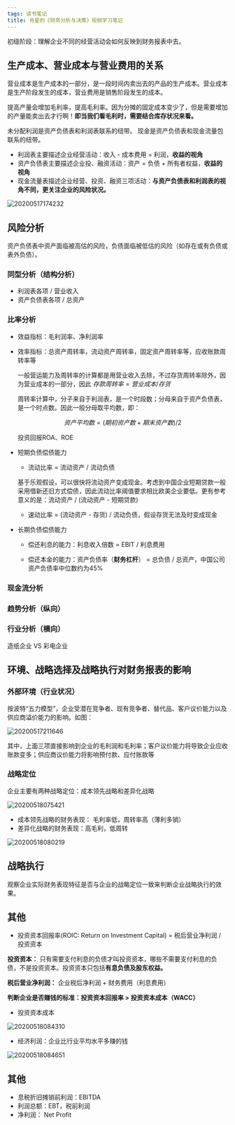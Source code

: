 ```yaml
---
tags: 读书笔记
title: 肖星的《财务分析与决策》视频学习笔记
---
```


初级阶段：理解企业不同的经营活动会如何反映到财务报表中去。

## 生产成本、营业成本与营业费用的关系

营业成本是生产成本的一部分，是一段时间内卖出去的产品的生产成本。营业成本是生产阶段发生的成本，营业费用是销售阶段发生的成本。

提高产量会增加毛利率，提高毛利率。因为分摊的固定成本变少了，但是需要增加的产量能卖出去才行啊！**即当我们看毛利时，需要结合库存状况来看。**

未分配利润是资产负债表和利润表联系的纽带。
现金是资产负债表和现金流量包联系的纽带。

- 利润表主要描述企业经营活动：收入 - 成本费用 = 利润，**收益的视角**
- 资产负债表主要描述企业投、融资活动：资产 = 负债 + 所有者权益，**收益的视角**
- 现金流量表描述企业经营、投资、融资三项活动：**与资产负债表和利润表的视角不同，更关注企业的风险状况。**

![20200517174232](https://netimages.oss-cn-beijing.aliyuncs.com/20200517174232.png)

## 风险分析

资产负债表中资产面临被高估的风险，负债面临被低估的风险（如存在或有负债或表外负债）。

### 同型分析（结构分析）

- 利润表各项 / 营业收入
- 资产负债表各项 / 总资产

### 比率分析

- 效益指标：毛利润率、净利润率

- 效率指标：总资产周转率，流动资产周转率，固定资产周转率等，应收账款周转率等

  一般营运能力及周转率的计算都是用营业收入去除，不过存货周转率除外，因为营业成本的一部分，因此 $存款周转率 = 营业成本 / 存货$

  周转率计算中，分子来自于利润表，是一个时段数；分母来自于资产负债表，是一个时点数。因此一般分母取平均数，即：

  $$
  资产平均数 = (期初资产数 + 期末资产数) / 2
  $$

  投资回报ROA、ROE

- 短期负债偿债能力

  - 流动比率 = 流动资产 / 流动负债
  
   基于乐观假设，可以很快将流动资产变成现金。考虑到中国企业短期贷款一般采用借新还旧方式偿债，因此流动比率阈值要求相比欧美企业要低。更有参考意义的是：流动资产 / (流动资产 - 短期贷款)

  - 速动比率 = (流动资产 - 存货) / 流动负债，假设存货无法及时变成现金

- 长期负债偿债能力

  - 偿还利息的能力：利息收入倍数 = EBIT / 利息费用

  - 偿还本金的能力：资产负债率（**财务杠杆**） = 总负债 / 总资产，中国公司资产负债率中位数约为45%

### 现金流分析



### 趋势分析（纵向）

### 行业分析（横向）

造纸企业 VS 彩电企业

## 环境、战略选择及战略执行对财务报表的影响

### 外部环境（行业状况）

按波特“五力模型”，企业受潜在竞争者、现有竞争者、替代品、客户议价能力以及供应商溢价能力的影响。如图：

![20200517211646](https://netimages.oss-cn-beijing.aliyuncs.com/20200517211646.png)

其中，上面三项直接影响到企业的毛利润和毛利率；客户议价能力将导致企业应收账款变多；供应商议价能力将影响预付款、应付账款等

### 战略定位

企业主要有两种战略定位：成本领先战略和差异化战略

![20200518075421](https://netimages.oss-cn-beijing.aliyuncs.com/20200518075421.png)

- 成本领先战略的财务表现： 毛利率低，周转率高（薄利多销）
- 差异化战略的财务表现：高毛利，低周转

![20200518080219](https://netimages.oss-cn-beijing.aliyuncs.com/20200518080219.png)

## 战略执行

观察企业实际财务表现特征是否与企业的战略定位一致来判断企业战略执行的效果。


## 其他

- 投资资本回报率(ROIC: Return on Investment Capital) = 税后营业净利润 / 投资资本

**投资资本：** 只有需要支付利息的负债才叫投资资本，哪些不需要支付利息的负债，不是投资资本。投资资本只包括**有息负债及股东权益。**

**税后营业净利润：** 企业税后净利润 + 财务费用（利息费用）

**判断企业是否赚钱的标准：投资资本回报率 > 投资资本成本（WACC）**

- 投资资本成本

![20200518084310](https://netimages.oss-cn-beijing.aliyuncs.com/20200518084310.png)

- 经济利润：企业比行业平均水平多赚的钱

![20200518084651](https://netimages.oss-cn-beijing.aliyuncs.com/20200518084651.png)

## 其他

- 息税折旧摊销前利润：EBITDA
- 利润总额：EBT，税前利润
- 净利润：  Net Profit